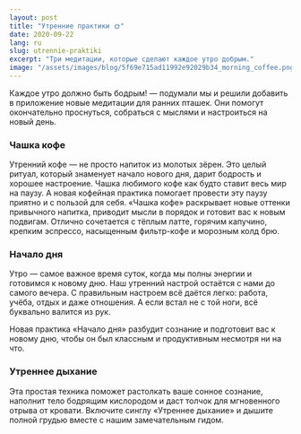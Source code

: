 ```yaml
---
layout: post
title: "Утренние практики 🌞"
date: 2020-09-22
lang: ru
slug: utrennie-praktiki
excerpt: "Три медитации, которые сделают каждое утро добрым."
image: "/assets/images/blog/5f69e715ad11992e92029b34_morning_coffee.png"
---
```



Каждое утро должно быть бодрым! — подумали мы и решили добавить в приложение новые медитации для ранних пташек. Они помогут окончательно проснуться,&nbsp;собраться с мыслями и настроиться на новый день.
### Чашка кофе
Утренний кофе — не просто напиток из молотых зёрен. Это целый ритуал, который знаменует начало нового дня, дарит бодрость и хорошее настроение. Чашка любимого кофе как будто ставит весь мир на паузу. А новая кофейная практика помогает провести эту паузу приятно и с пользой для себя.
«Чашка кофе» раскрывает новые оттенки привычного напитка, приводит мысли в порядок и готовит вас к новым подвигам. Отлично сочетается с тёплым латте, горячим капучино, крепким эспрессо, насыщенным фильтр-кофе и морозным колд брю.
### Начало дня
Утро — самое важное время суток, когда мы полны энергии и готовимся к новому дню. Наш утренний настрой остаётся с нами до самого вечера. С правильным настроем всё даётся легко: работа, учёба, отдых и даже отношения. А если встал не с той ноги, всё буквально валится из рук.

Новая практика «Начало дня» разбудит сознание и подготовит вас к новому дню, чтобы он был классным и продуктивным несмотря ни на что.
### Утреннее дыхание
Эта простая техника поможет растолкать ваше сонное сознание, наполнит тело бодрящим кислородом и даст толчок для мгновенного отрыва от кровати. Включите синглу «Утреннее дыхание» и дышите полной грудью вместе с нашим замечательным гидом.
